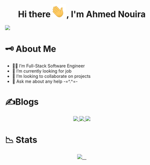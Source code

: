 <h1 align="center">Hi there <img width="45" src="waving_hand.gif">, I'm Ahmed Nouira </h1>

![](https://komarev.com/ghpvc/?username=ahmnouira-st&style=plastic&label=PROFILE+VIEWS&color=blueviolet)

# 🗝️ About Me

- 🧑‍💻 I’m Full-Stack Software Engineer
- 💼 I’m currently looking for job
- 👯 I’m looking to collaborate on projects
- 💬 Ask me about any help -=^.^=-

# ✍️Blogs

<p align ="center">

  <a href="https://www.instructables.com/member/Ahmed+Nouira/">
  <img src="https://img.shields.io/badge/-instructables.com-333?style=for-the-badge&logo=instructables&logoColor=#faac18"/>
  <a href="https://dev.to/ahmnouira">
  <img src="https://img.shields.io/badge/-DEV.to-000?style=for-the-badge&logo=dev.to&logoColor=white"/>
  </a>
   <a href="https://medium.com/@ahmnouira">
  <img src="https://img.shields.io/badge/-Medium-000?style=for-the-badge&logo=Medium&logoColor=white"/>
  </a>
  </a>  
</p>

# 📉 Stats

<p align="center" >
  <a href="https://github.com/ahmnouira">
    <img src="https://github-readme-stats.vercel.app/api?username=ahmnouira&count_private=true&show_icons=true&theme=nightowl&include_all_commits=true&langs_count=10&border_radius=15&border_color=#212121" /> 
  </a>
</p>
